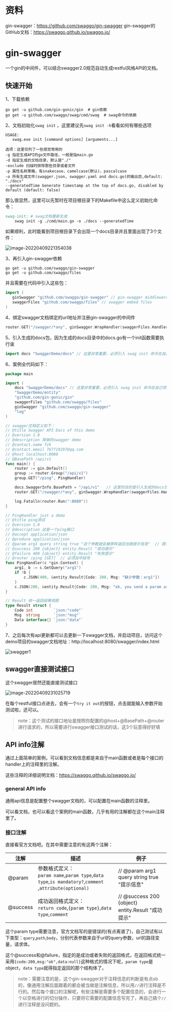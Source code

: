 # 资料

gin-swagger：https://github.com/swaggo/gin-swagger
gin-swagger的GitHub文档：https://swaggo.github.io/swaggo.io/

# gin-swagger

一个gin的中间件，可以结合swagger2.0规范自动生成restful风格API的文档。

## 快速开始

1、下载依赖

```shell
go get -u github.com/gin-gonic/gin  # gin依赖
go get -u github.com/swaggo/swag/cmd/swag  # swag命令的依赖
```

2、文档初始化`swag init` ，这里建议先`swag init -h`看看如何有哪些选项

```shell
USAGE:
   swag.exe init [command options] [arguments...]

选项：这里仅列了一些感觉常用的
-g 指定生成API的go文件路径，一般是指main.go
-d 指定生成的文档目录，默认是"./"
-exclude 扫描时排除那些目录或者文件
-p 属性名称策略，有snakecase，camelcase(默认)，pascalcase
-o 所有生成文件(swagger.json, swagger.yaml and docs.go)的输出目,default: "./docs"
--generatedTime Generate timestamp at the top of docs.go, disabled by default (default: false)
```

那么很显然，这里可以先暂时在项目根目录下的Makefile中这么定义初始化命令：

```makefile
swag-init: # swag文档重新生成
	swag init -g ./cmd/main.go -o ./docs --generatedTime
```

如果顺利，此时能看到项目根目录下会出现一个docs目录并且里面出现了3个文件：

![image-20220409221354038](swagger文档.assets/image-20220409221354038.png)

3、再引入gin-swagger依赖

```shell
go get -u github.com/swaggo/gin-swagger
go get -u github.com/swaggo/files
```

并且需要在代码中引入这些包：

```go
import (
   ginSwagger "github.com/swaggo/gin-swagger" // gin-swagger middleware
   swaggerFiles "github.com/swaggo/files" // swagger embed files
)
```

4、绑定swagger文档绑定的url地址并注册gin-swagger的中间件

```go
router.GET("/swagger/*any", ginSwagger.WrapHandler(swaggerFiles.Handler))
```

5、引入生成的docs包，因为生成的docs目录中的docs.go有一个init函数需要执行诶

```go
import docs "SwaggerDemo/docs" // 这里非常重要，必须引入 swag init 命令在自己项目生成的这个docs目录
```

6、案例全代码如下：

```go
package main

import (
	docs "SwaggerDemo/docs" // 这里非常重要，必须引入 swag init 命令在自己项目生成的这个docs目录
	"SwaggerDemo/entity"
	"github.com/gin-gonic/gin"
	swaggerFiles "github.com/swaggo/files"
	ginSwagger "github.com/swaggo/gin-swagger"
	"log"
)

// swagger文档定义如下：
// @title Swagger API Docs of this demo
// @version 1.0
// @description 简单的swagger demo
// @contact.name fzk
// @contact.email 767719297@qq.com
// @host localhost:8080
// @BasePath /api/v1
func main() {
	router := gin.Default()
	group := router.Group("/api/v1")
	group.GET("/ping", PingHandler)

	docs.SwaggerInfo.BasePath = "/api/v1"	// 这里的目的是引入生成的docs包
	router.GET("/swagger/*any", ginSwagger.WrapHandler(swaggerFiles.Handler))

	log.Fatalln(router.Run(":8080"))
}

// PingHandler just a demo
// @title ping测试
// @version 1.0
// @description 这是一个ping接口
// @accept application/json
// @produce application/json
// @param arg1 query string true "这个参数就会被原样返回当做提示信息"  // 提示信息必须加引号
// @success 200 {object} entity.Result "成功提示"
// @failure 400 {object} entity.Result "失败提示"
// @router /ping [GET]	// 必须加中括号
func PingHandler(c *gin.Context) {
	arg1, b := c.GetQuery("arg1")
	if !b {
		c.JSON(400, &entity.Result{Code: 200, Msg: "缺少参数：arg1"})
	}
	c.JSON(200, &entity.Result{Code: 200, Msg: "ok, you send a param arg1: " + arg1})
}

// Result 统一返回结果视图
type Result struct {
	Code int         `json:"code"`
	Msg  string      `json:"msg"`
	Data interface{} `json:"data"`
}
```

7、之后每次有api更新都可以去更新一下swagger文档，并启动项目，访问这个demo项目的swagger文档地址：http://localhost:8080/swagger/index.html

![swagger1](swagger文档.assets/swagger1.png)

## swagger直接测试接口

这个swagger居然还能直接测试接口

![image-20220409231025719](swagger文档.assets/image-20220409231025719.png)

在每个restful接口点进去，会有一个`try it out`的按钮，点击就能输入参数开始测试啦，还可以。

> note：这个测试的接口地址是按照你配置的@host+@BasePath+@router进行请求的，所以需要进行swagger接口测试的话，这3个玩意得好好填

## API info注解

通过上面简单的案例，可以看到文档信息都是来自于main函数或者是每个接口的handler上的注释里的注解。

这些注释的详细说明文档：https://swaggo.github.io/swaggo.io/

### general API info

通用api信息是配置整个swagger文档的，可以配置在main函数的注释里。

可以看文档，也可以看这个案例的main函数，几乎有用的注解都在这个main注释里了。

### 接口注解

直接看官方文档吧。在其中需要注意的有这两个注解：

| 注解     | 描述                                                         | 例子                                              |
| -------- | ------------------------------------------------------------ | ------------------------------------------------- |
| @param   | 参数格式定义：<br />`param name`,`param type`,`data type`,`is mandatory?`,`comment` ,`attribute(optional)` | // @param arg1 query string true "提示信息"       |
| @success | 成功返回格式定义：<br />`return code`,`{param type}`,`data type`,`comment` | // @success 200 {object} entity.Result "成功提示" |

这个param type需要注意，官方文档写的是错误的(有点离谱了)，自己测试有以下类型：`query`,`path`,`body`，分别代表参数来自于url的query参数，url的路径变量，请求体。

这个@success和@failure，指定的是成功或者失败的返回格式，在返回格式统一采用`{code:200,msg:"ok",data:null}`这种格式的情况下呢，`param type`是object，`data type`就得指定返回的那个结构体了。

> note：需要注意的是，这个gin-swagger对于注释信息的判断是有点sb的，像通用注解后面跟着的都会被当做是注解信息，所以用`//`进行注释是不行的。然后每个接口的注解呢，有些注解是需要多个配置信息的，会进行一个以空格进行的切分操作，只要将它需要的配置信息写完了，再自己搞个`//`进行注释是没问题的。